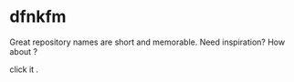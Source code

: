 # dfnkfm
Great repository names are short and memorable. Need inspiration? How about   ?

click it .
